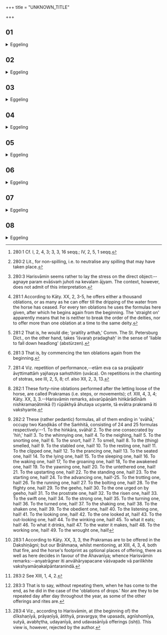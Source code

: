 +++
title = "UNKNOWN_TITLE"

+++


##  01
<details><summary>Eggeling</summary>

1. Even as some of the havis (offering-material) may be spilled before it is offered, so also (part) of the victim is here spilled in that they let loose the sprinkled (horse) before it is slain. When he offers the Stokīyās (oblations of drops), he offers that (horse) as a complete offering [^egg_697]--so as to make good any spilling [^egg_698]; for unspilled is any (part) of the offered (material) that is spilled. A thousand (oblations of drops) he offers for the obtainment of the heavenly world, for the heavenly world is equal in extent to a thousand.

[^egg_697]: 280:1 Cf. I, 2, 4, 3; 3, 3, 16 seqq.; IV, 2, 5, 1 seqq.

[^egg_698]: 280:2 Lit., for non-spilling, i.e. to neutralise any spilling that may have taken place.
</details>

##  02
<details><summary>Eggeling</summary>

2. Concerning this they say, 'Were he to offer measured (a specified number of oblations), he would gain for himself something limited:' he offers unspecified (oblations) for the obtainment of the unlimited. And indeed Prajāpati spake, 'Verily, upon the oblations of drops I establish the Aśvamedha, and by it, when established, I pass upward from hence.'
</details>

##  03
<details><summary>Eggeling</summary>

3. [He offers, with Vāj. S. XXII, 6,] 'To Agni, hail!'--to Agni he thus offers it (the horse [^egg_699]);--'to Soma, hail!'--to Soma he thus offers it;--'to the joy of the waters, hail!'--to the waters he thus offers it;--'to Savitr̥, hail!'--to Savitr̥

[^egg_699]: 280:3 Harisvāmin seems rather to lay the stress on the direct object:--agnaye param evāśvaṁ juhoti na kevalam ājyam. The context, however, does not admit of this interpretation.

he thus offers it;--'to Vāyu, hail!'--to Vāyu (the wind) he thus offers it;--'to Vishṇu, hail!'--to Vishṇu he thus offers it to;--'Indra, hail!'--to Indra he thus offers it;--'to Br̥haspati, hail!'--to Br̥haspati he thus offers it;--'to Mitra, hail!'--to Mitra he thus offers it;--'to Varuṇa, hail!'--to Varuṇa he thus offers it:--so many, doubtless, are all the gods: it is to them he offers it. He offers them straight away [^egg_700] for the obtainment of the heavenly world, for straight away, as it were, is the heavenly world.

[^egg_700]: 281:1 According to Kāty. XX, 2, 3-5, he offers either a thousand oblations, or as many as he can offer till the dripping of the water from the horse has ceased. For every ten oblations he uses the formulas here given, after which he begins again from the beginning. The 'straight on' apparently means that he is neither to break the order of the deities, nor to offer more than one oblation at a time to the same deity.
</details>

##  04
<details><summary>Eggeling</summary>

4. But, verily, he who offers the oblations straight away, would be liable to fall (pass) right away [^egg_701]: he turns back again [^egg_702], and establishes himself in this (terrestrial) world. And this [^egg_703] indeed he (Prajāpati) has declared to be the perfection of the sacrifice, so as to prevent falling away (spilling), for unspilled is what is spilled of the offered (material).

[^egg_701]: 281:2 That is, he would die; 'praitīty arthaḥ,' Comm. The St. Petersburg Dict., on the other hand, takes 'īśvaraḥ pradaghaḥ' in the sense of 'liable to fall down headlong' (abstürzen).

[^egg_702]: 281:3 That is, by commencing the ten oblations again from the beginning.

[^egg_703]: 281:4 Viz. repetition of performance,--etām eva ca sa prajāpatir āvr̥ttimattāṁ yajñasya saṁsthitim (uvāca). On repetitions in the chanting of stotras, see III, 2, 5, 8; cf. also XII, 2, 3, 13.
</details>

##  05
<details><summary>Eggeling</summary>

5. And even as some of the offering-material may be spilled before it is offered, so also (part) of the

victim is here spilled in that they let loose the sprinkled (horse) before it is slaughtered. When he offers (the oblations relating to) the Forms [^egg_704] (rūpa), he offers that (horse) as one that is wholly offered, so as to make good any spilling; for unspilled is what is spilled of the offered (material). With (Vāj. S. XXII, 7-8 [^egg_705]),'To the Hiṅ-call, hail! to the (horse) consecrated by Hiṅ, hail! . . .'

[^egg_704]: 282:1 These forty-nine oblations performed after the letting loose of the horse, are called Prakramas (i.e. steps, or movements); cf. XIII, 4, 3, 4; Kāty. XX, 3, 3.--Harisvāmin remarks, aśvarūpāṇāṁ hiṅkārādīnāṁ nishkramaṇātmikā (!) rūpākhyā āhutaya ucyante, tā evātra prakramā iti vakshyante.

[^egg_705]: 282:2 These (rather pedantic) formulas, all of them ending in 'svāhā,' occupy two Kaṇḍikās of the Saṁhitā, consisting of 24 and 25 formulas respectively:--1. To the hiṅkāra, svāhā! 2. To the one consecrated by 'hiṅ,' hail! 3. To the whinnying one, hail! 4. To the neighing, hail! 5. To the snorting one, hail! 6. To the snort, hail! 7. To smell, hail! 8. To the (thing) smelled, hail! 9. To the stabled one, hail! 10. To the resting one, hail! 11. To the clipped one, hail! 12. To the prancing one, hail! 13. To the seated one, hail! 14. To the lying one, hail! 15. To the sleeping one, hail! 16. To the waking one, hail! 17, To the groaning one, hail! 18, To the awakened one, hail! 19. To the yawning one, hail! 20. To the untethered one, hail! 21. To the upstarting one, hail! 22. To the standing one, hail! 23. To the starting one, hail! 24. To the advancing one, hail!-25. To the trotting one, hail! 26. To the running one, hail! 27. To the bolting one, hail! 28. To the flighty one, hail! 29. To the geeho, hail! 30. To the one urged on by geeho, hail! 31. To the prostrate one, hail! 32. To the risen one, hail! 33. To the swift one, hail! 34. To the strong one, hail! 35. To the turning one, hail! 36. To the turned one, hail! 37. To the shaking one, hail! 38. To the shaken one, hail! 39. To the obedient one, hail! 40. To the listening one, hail! 41. To the looking one, hail! 42. To the one looked at, hail! 43. To the out-looking one, hail! 44. To the winking one, hail! 45. To what it eats; hail! 46. To what it drinks, hail! 47. To the water it makes, hail! 48. To the working one, hail! 49. To the wrought one, hail!

 (he offers them); for these are the forms (qualities) of the horse: it is them he now obtains.
</details>

##  06
<details><summary>Eggeling</summary>

6. Concerning this they say, 'The Forms are no offering: they should not be offered.' But, indeed, they also say, 'Therein assuredly the horse-sacrifice becomes complete that he performs (the oblations relating to) the Forms: they should certainly be offered.' And, indeed, one puts that (Sacrificer) out of his resting-place, and raises a rival for him when one offers for him oblations elsewhere than in the fire [^egg_706], where there is no resting-place.

[^egg_706]: 283:1 According to Kāty. XX, 3, 3, the Prakramas are to be offered in the Dakshiṇāgni; but our Brāhmaṇa, whilst mentioning, at XIII, 4, 3, 4, both that fire, and the horse's footprint as optional places of offering, there as well as here decides in favour of the Āhavanīya; whence Harisvāmin remarks:--anyatrāgner iti anvāhāryapacane vāśvapade vā parilikhite vakshyamāṇakalpāntaranindā.
</details>

##  07
<details><summary>Eggeling</summary>

7. Prior to the (first) oblation to Savitr̥ [^egg_707], he (the Adhvaryu) offers, once only, (the oblations relating to) the Forms [^egg_708] in the Āhavanīya, whilst going rapidly over (the formulas): he thus offers the oblations at his (the Sacrificer's) resting-place, and raises no rival for him. He offers at each opening of sacrifice [^egg_709], for the continuity and uninterrupted performance of the sacrifice.

[^egg_707]: 283:2 See XIII, 1, 4, 2.

[^egg_708]: 283:3 That is to say, without repeating them, when he has come to the end, as he did in the case of the 'oblations of drops.' Nor are they to be repeated day after day throughout the year, as some of the other offerings and rites are.

[^egg_709]: 283:4 Viz., according to Harisvāmin, at (the beginning of) the dīkshaṇīyā, prāyaṇīyā, ātithyā, pravargya; the upasads, agnīshomīya, sutyā, avabhr̥tha, udayanīyā, and udavasānīyā offerings (ishṭi). This view is, however, rejected by the author.
</details>

##  08
<details><summary>Eggeling</summary>

8. Concerning this they say, 'Were he to offer

at each opening of sacrifice, he would be deprived of his cattle, and would become poorer.' They should be performed once only: thus he is not deprived of his cattle, and does not become poorer. Forty-eight (oblations) he offers;--the Jagatī consists of forty-eight syllables, and cattle are of Jāgata (movable) nature: by means of the Jagatī he (the Adhvaryu) thus wins cattle for him (the Sacrificer). One additional (oblation) he offers, whence one man is apt to thrive amongst (many) creatures (or subjects).
</details>